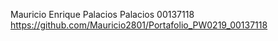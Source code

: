 Mauricio Enrique Palacios Palacios
00137118
https://github.com/Mauricio2801/Portafolio_PW0219_00137118


